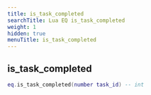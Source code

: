 ```yaml
---
title: is_task_completed
searchTitle: Lua EQ is_task_completed
weight: 1
hidden: true
menuTitle: is_task_completed
---
```

## is_task_completed
```lua
eq.is_task_completed(number task_id) -- int
```